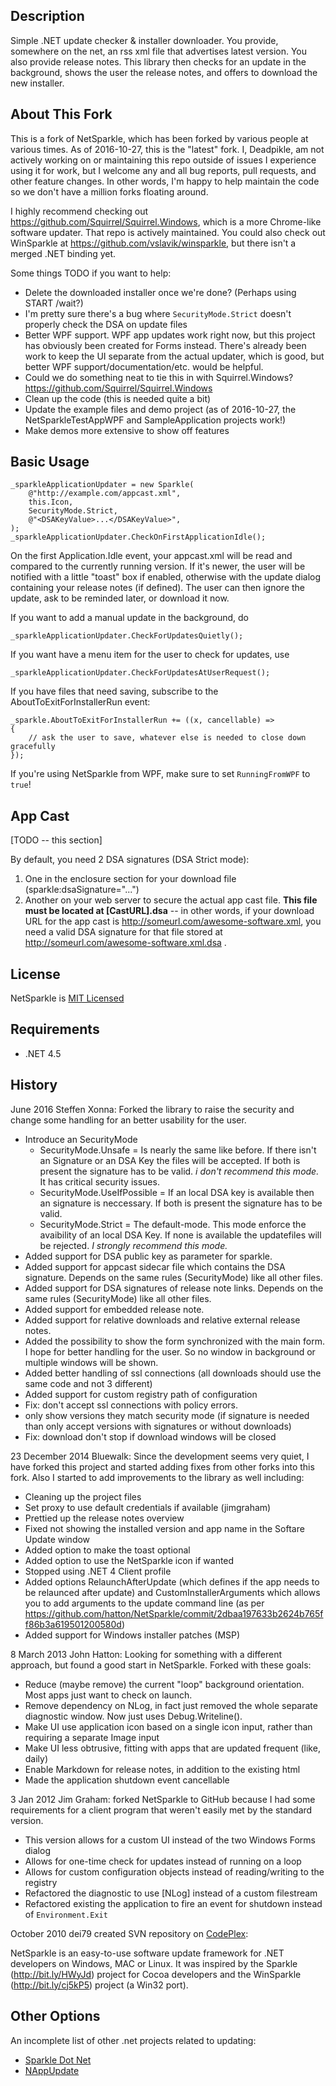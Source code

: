## Description

Simple .NET update checker & installer downloader. You provide, somewhere on the net, an rss xml file that advertises latest version. You also provide release notes. This library then checks for an update in the background, shows the user the release notes, and offers to download the new installer.

## About This Fork

This is a fork of NetSparkle, which has been forked by various people at various times. As of 2016-10-27, this is the "latest" fork. I, Deadpikle, am not actively working on or maintaining this repo outside of issues I experience using it for work, but I welcome any and all bug reports, pull requests, and other feature changes. In other words, I'm happy to help maintain the code so we don't have a million forks floating around. 

I highly recommend checking out https://github.com/Squirrel/Squirrel.Windows, which is a more Chrome-like software updater. That repo is actively maintained. You could also check out WinSparkle at https://github.com/vslavik/winsparkle, but there isn't a merged .NET binding yet.

Some things TODO if you want to help:

- Delete the downloaded installer once we're done? (Perhaps using START /wait?)
- I'm pretty sure there's a bug where `SecurityMode.Strict` doesn't properly check the DSA on update files
- Better WPF support. WPF app updates work right now, but this project has obviously been created for Forms instead. There's already been work to keep the UI separate from the actual updater, which is good, but better WPF support/documentation/etc. would be helpful.
- Could we do something neat to tie this in with Squirrel.Windows? https://github.com/Squirrel/Squirrel.Windows
- Clean up the code (this is needed quite a bit)
- Update the example files and demo project (as of 2016-10-27, the NetSparkleTestAppWPF and SampleApplication projects work!)
- Make demos more extensive to show off features

## Basic Usage

    _sparkleApplicationUpdater = new Sparkle(
        @"http://example.com/appcast.xml", 
        this.Icon, 
        SecurityMode.Strict,
        @"<DSAKeyValue>...</DSAKeyValue>",
    );
	_sparkleApplicationUpdater.CheckOnFirstApplicationIdle();

On the first Application.Idle event, your appcast.xml will be read and compared to the currently running version. If it's newer, the user will be notified with a little "toast" box if enabled, otherwise with the update dialog containing your release notes (if defined). The user can then ignore the update, ask to be reminded later, or download it now.

If you want to add a manual update in the background, do

    _sparkleApplicationUpdater.CheckForUpdatesQuietly();

If you want have a menu item for the user to check for updates, use

    _sparkleApplicationUpdater.CheckForUpdatesAtUserRequest();

If you have files that need saving, subscribe to the AboutToExitForInstallerRun event:

    _sparkle.AboutToExitForInstallerRun += ((x, cancellable) =>
    {
    	// ask the user to save, whatever else is needed to close down gracefully   
    });  

If you're using NetSparkle from WPF, make sure to set `RunningFromWPF` to `true`!

## App Cast

[TODO -- this section]

By default, you need 2 DSA signatures (DSA Strict mode):

1. One in the enclosure section for your download file (sparkle:dsaSignature="...")
2. Another on your web server to secure the actual app cast file. **This file must be located at [CastURL].dsa** -- in other words, if your download URL for the app cast is http://someurl.com/awesome-software.xml, you need a valid DSA signature for that file stored at http://someurl.com/awesome-software.xml.dsa .

## License

NetSparkle is [MIT Licensed]

## Requirements

- .NET 4.5

## History
June 2016 Steffen Xonna: Forked the library to raise the security and change some handling for an better usability for the user.  

 - Introduce an SecurityMode
   - SecurityMode.Unsafe = Is nearly the same like before. If there isn't an Signature or an DSA Key the files will be accepted. If both is present the signature has to be valid. *i don't recommend this mode.* It has critical security issues.
   - SecurityMode.UseIfPossible = If an local DSA key is available then an signature is neccessary. If both is present the signature has to be valid.
   - SecurityMode.Strict = The default-mode. This mode enforce the avaibility of an local DSA Key. If none is available the updatefiles will be rejected. *I strongly recommend this mode.*
 - Added support for DSA public key as parameter for sparkle.
 - Added support for appcast sidecar file which contains the DSA signature. Depends on the same rules (SecurityMode) like all other files.
 - Added support for DSA signatures of release note links. Depends on the same rules (SecurityMode) like all other files.
 - Added support for embedded release note.
 - Added support for relative downloads and relative external release notes.
 - Added the possibility to show the form synchronized with the main form. I hope for better handling for the user. So no window in background or multiple windows will be shown.
 - Added better handling of ssl connections (all downloads should use the same code and not 3 different)
 - Added support for custom registry path of configuration
 - Fix: don't accept ssl connections with policy errors.
 - only show versions they match security mode (if signature is needed than only accept versions with signatures or without downloads)
 - Fix: download don't stop if download windows will be closed

23 December 2014 Bluewalk: Since the development seems very quiet, I have forked this project and started adding fixes from other forks into this fork. Also I started to add improvements to the library as well including:

 - Cleaning up the project files
 - Set proxy to use default credentials if available (jimgraham)
 - Prettied up the release notes overview
 - Fixed not showing the installed version and app name in the Softare Update window
 - Added option to make the toast optional
 - Added option to use the NetSparkle icon if wanted
 - Stopped using .NET 4 Client profile
 - Added options RelaunchAfterUpdate (which defines if the app needs to be relaunced after update) and CustomInstallerArguments which allows you to add arguments to the update command line (as per https://github.com/hatton/NetSparkle/commit/2dbaa197633b2624b765ff86b3a619501200580d)
 - Added support for Windows installer patches (MSP)

8 March 2013 John Hatton: Looking for something with a different approach, but found a good start in NetSparkle. Forked with these goals:

 - Reduce (maybe remove) the current "loop" background orientation. Most apps just want to check on launch.
 - Remove dependency on NLog, in fact just removed the whole separate diagnostic window. Now just uses Debug.Writeline().
 - Make UI use application icon based on a single icon input, rather than requiring a separate Image input
 - Make UI less obtrusive, fitting with apps that are updated frequent (like, daily)
 - Enable Markdown for release notes, in addition to the existing html
 - Made the application shutdown event cancellable

3 Jan 2012 Jim Graham: forked NetSparkle to GitHub because I had some requirements for a client program that weren't easily met by the standard version.

 - This version allows for a custom UI instead of the two Windows Forms dialog
 - Allows for one-time check for updates instead of running on a loop
 - Allows for custom configuration objects instead of reading/writing to the registry
 - Refactored the diagnostic to use [NLog] instead of a custom filestream
 - Refactored existing the application to fire an event for shutdown instead of `Environment.Exit`

October 2010 dei79 created SVN repository on [CodePlex]:

NetSparkle is an easy-to-use software update framework for .NET developers on Windows, MAC or Linux. It was inspired by the Sparkle (http://bit.ly/HWyJd) project for Cocoa developers and the WinSparkle (http://bit.ly/cj5kP5) project (a Win32 port).

## Other Options

An incomplete list of other .net projects related to updating:
 
 - [Sparkle Dot Net]
 - [NAppUpdate]

[CodePlex]: http://netsparkle.codeplex.com
[MIT Licensed]: http://netsparkle.codeplex.com/license
[Sparkle Dot Net]: https://github.com/iKenndac/SparkleDotNET
[NAppUpdate]: https://github.com/synhershko/NAppUpdate
